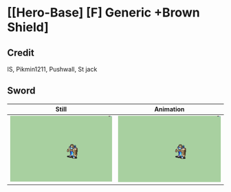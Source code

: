 # [\[Hero-Base\] \[F\] Generic +Brown Shield]

## Credit

IS, Pikmin1211, Pushwall, St jack
	
## Sword

| Still | Animation |
| :---: | :-------: |
| ![Sword still](./Sword_000.png) | ![Sword animation](./Sword.gif) |
